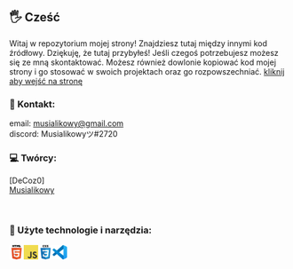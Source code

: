 ## 🖐 Cześć

Witaj w repozytorium mojej strony! Znajdziesz tutaj między innymi kod źródłowy. Dziękuję, że tutaj przybyłeś! Jeśli czegoś potrzebujesz możesz się ze mną skontaktować. Możesz również dowlonie kopiować kod mojej strony i go stosować w swoich projektach oraz go rozpowszechniać.
[kliknij aby wejść na stronę](https://musialikowy.github.io/website/)

### 📨 Kontakt:

email: musialikowy@gmail.com <br>
discord: Musialikowyツ#2720

### 💻 Twórcy:

[DeCoz0]<br>
[Musialikowy](https://github.com/Musialikowy)

<br />

### 🔧 Użyte technologie i narzędzia:

<img align="left" alt="HTML5" width="26px" src="https://raw.githubusercontent.com/github/explore/80688e429a7d4ef2fca1e82350fe8e3517d3494d/topics/html/html.png" title="HTML5">
<img align="left" alt="JavaScript" width="26px" src="https://raw.githubusercontent.com/github/explore/80688e429a7d4ef2fca1e82350fe8e3517d3494d/topics/javascript/javascript.png" title="JavaScript">
<img align="left" alt="CSS3" width="26px" src="https://raw.githubusercontent.com/github/explore/80688e429a7d4ef2fca1e82350fe8e3517d3494d/topics/css/css.png" title="CSS3">
<img align="left" alt="Visual Studio Code" width="26px" src="https://raw.githubusercontent.com/github/explore/80688e429a7d4ef2fca1e82350fe8e3517d3494d/topics/visual-studio-code/visual-studio-code.png" title="Visual Studio Code">
